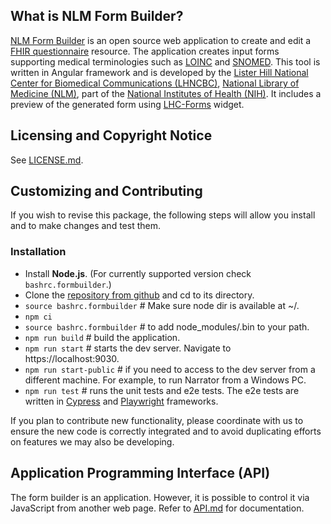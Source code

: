 ## What is NLM Form Builder?
[NLM Form Builder](https://formbuilder.nlm.nih.gov) is an open source web application to create and edit a
[FHIR questionnaire](https://hl7.org/fhir/questionnaire.html) resource. The application
creates input forms supporting medical terminologies such as
[LOINC](https://loinc.org) and [SNOMED](https://www.snomed.org). This tool is
written in Angular framework and is developed by the [Lister Hill National Center
for Biomedical Communications (LHNCBC)](https://lhbcbc.nlm.nih.gov), [National
Library of Medicine (NLM)](https://www.nlm.nih.gov), part of the [National
Institutes of Health (NIH)](https://www.nih.gov). It includes a preview of the
generated form using [LHC-Forms](https:lhncbc.github.io/lforms/)
widget.

## Licensing and Copyright Notice
See [LICENSE.md](LICENSE.md).

## Customizing and Contributing
If you wish to revise this package, the following steps will allow you install
and to make changes and test them.
### Installation
- Install **Node.js**. (For currently supported version check
  `bashrc.formbuilder`.)
- Clone the [repository from github](https://github.com/LHNCBC/formbuilder-lhcforms)
  and cd to its directory.
- `source bashrc.formbuilder` # Make sure node dir is available at ~/.
- `npm ci`
- `source bashrc.formbuilder` # to add node_modules/.bin to your path.
- `npm run build` # build the application.
- `npm run start` # starts the dev server. Navigate to https://localhost:9030.
- `npm run start-public` # if you need to access to the dev server from a
  different machine. For example, to run Narrator from a Windows PC.
- `npm run test` # runs the unit tests and e2e tests. The e2e tests are written
in [Cypress](https://www.cypress.io) and [Playwright](https://playwright.dev) frameworks.

If you plan to contribute new functionality, please coordinate with us to
ensure the new code is correctly integrated and to avoid duplicating efforts
on features we may also be developing.

## Application Programming Interface (API)
The form builder is an application. However, it is possible to control it via
JavaScript from another web page. Refer to [API.md](API.md)
for documentation.
        

        
